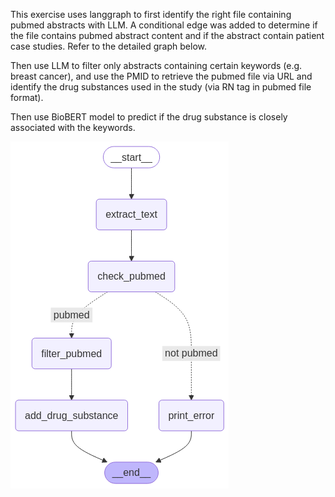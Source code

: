 This exercise uses langgraph to first identify the right file containing pubmed abstracts with LLM. A conditional edge was added to determine if the file contains pubmed abstract content and if the abstract contain patient case studies. Refer to the detailed graph below.

Then use LLM to filter only abstracts containing certain keywords (e.g. breast cancer), and use the PMID to retrieve the pubmed file via URL and identify the drug substances used in the study (via RN tag in pubmed file format).

Then use BioBERT model to predict if the drug substance is closely associated with the keywords.

![graph](https://github.com/cyye47/langgraph_agent/blob/main/image.png)

